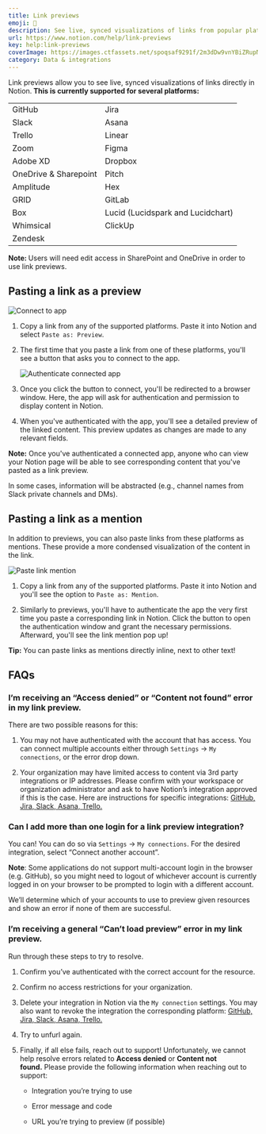```yaml
---
title: Link previews
emoji: 🔗
description: See live, synced visualizations of links from popular platforms right in your workspace — no need to switch between apps or lose context 🔗
url: https://www.notion.com/help/link-previews
key: help:link-previews
coverImage: https://images.ctfassets.net/spoqsaf9291f/2m3dDw9vnYBiZRupN7od9t/11b6a3d794ba5d112d276e9fe1c90cf2/Link_previews.png
category: Data & integrations
---
```


Link previews allow you to see live, synced visualizations of links directly in Notion.**&#x20;This is currently supported for several platforms:**

|                       |                                   |
| --------------------- | --------------------------------- |
| GitHub                | Jira                              |
| Slack                 | Asana                             |
| Trello                | Linear                            |
| Zoom                  | Figma                             |
| Adobe XD              | Dropbox                           |
| OneDrive & Sharepoint | Pitch                             |
| Amplitude             | Hex                               |
| GRID                  | GitLab                            |
| Box                   | Lucid (Lucidspark and Lucidchart) |
| Whimsical             | ClickUp                           |
| Zendesk               |                                   |

**Note:&#x20;**&#x55;<!-- -->sers will need edit access in<!-- --> <!-- -->SharePoint and OneDrive in order to use link previews.

## Pasting a link as a preview

![Connect to app](https://images.ctfassets.net/spoqsaf9291f/2KOxOx9KiZFrVoEkTBIXD3/dcea560337723daad6249caa3f68dd86/Connect_to_app.png)

1. Copy a link from any of the supported platforms. Paste it into Notion and select `Paste as: Preview`.

2. The first time that you paste a link from one of these platforms, you'll see a button that asks you to connect to the app.

   ![Authenticate connected app](https://images.ctfassets.net/spoqsaf9291f/1b765E5vTZbhEVc6SX44AO/66220c57aacb39d70ea8f0b90ab9f9d9/Authenticate_connected_app.png)

3. Once you click the button to connect, you'll be redirected to a browser window. Here, the app will ask for authentication and permission to display content in Notion.

4. When you've authenticated with the app, you'll see a detailed preview of the linked content. This preview updates as changes are made to any relevant fields.

**Note:** Once you've authenticated a connected app, anyone who can view your Notion page will be able to see corresponding content that you've pasted as a link preview.

In some cases, information will be abstracted (e.g., channel names from Slack private channels and DMs).

## Pasting a link as a mention

In addition to previews, you can also paste links from these platforms as mentions. These provide a more condensed visualization of the content in the link.

![Paste link mention](https://images.ctfassets.net/spoqsaf9291f/0IxEMrgaadrWZo2KNkJWX/8217a3d6e33f96844d11441946b7afe7/Paste_link_mention.png)

1. Copy a link from any of the supported platforms. Paste it into Notion and you'll see the option to `Paste as: Mention`.

2. Similarly to previews, you'll have to authenticate the app the very first time you paste a corresponding link in Notion. Click the button to open the authentication window and grant the necessary permissions. Afterward, you'll see the link mention pop up!

**Tip:** You can paste links as mentions directly inline, next to other text!


## FAQs

### I’m receiving an “Access denied” or “Content not found” error in my link preview.

There are two possible reasons for this:

1. You may not have authenticated with the account that has access. You can connect multiple accounts either through `Settings` → `My connections`, or the error drop down.

2. Your organization may have limited access to content via 3rd party integrations or IP addresses. Please confirm with your workspace or organization administrator and ask to have Notion’s integration approved if this is the case. Here are instructions for specific integrations: [GitHub, ](https://docs.github.com/en/organizations/keeping-your-organization-secure)[Jira, ](https://support.atlassian.com/security-and-access-policies/docs/manage-your-users-third-party-apps/)[Slack, ](https://slack.com/help/articles/222386767-Manage-app-approval-for-your-workspace)[Asana, ](https://asana.com/guide/help/premium/admin-console#gl-apps)[Trello.](https://help.trello.com/article/1078-enterprise-admin-dashboard)


### Can I add more than one login for a link preview integration?

You can! You can do so via `Settings` → `My connections`. For the desired integration, select “Connect another account”.

**Note**: Some applications do not support multi-account login in the browser (e.g. GitHub), so you might need to logout of whichever account is currently logged in on your browser to be prompted to login with a different account.

We’ll determine which of your accounts to use to preview given resources and show an error if none of them are successful.


### I’m receiving a general  “Can’t load preview” error in my link preview.

Run through these steps to try to resolve.

1. Confirm you’ve authenticated with the correct account for the resource.

2. Confirm no access restrictions for your organization.

3. Delete your integration in Notion via the `My connection` settings. You may also want to revoke the integration the corresponding platform: [GitHub, ](https://docs.github.com/en/authentication/keeping-your-account-and-data-secure/reviewing-your-authorized-applications-oauth)[Jira, ](https://confluence.atlassian.com/jirasoftwareserver/allowing-oauth-access-939938965.html#AllowingOAuthaccess-revokingtokensRevokingOAuthaccesstokens)[Slack, ](https://slack.com/help/articles/360003125231-Remove-apps-and-custom-integrations-from-your-workspace)[Asana, ](https://asana.com/guide/help/fundamentals/settings#gl-apps)[Trello.](https://help.trello.com/article/1183-revoking-a-trello-token)

4. Try to unfurl again.

5. Finally, if all else fails, reach out to support! Unfortunately, we cannot help resolve errors related to **Access denied** or **Content not found.** Please provide the following information when reaching out to support:

   * Integration you’re trying to use

   * Error message and code

   * URL you’re trying to preview (if possible)
